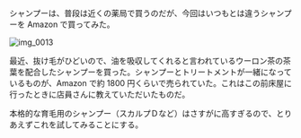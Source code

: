 シャンプーは、普段は近くの薬局で買うのだが、今回はいつもとは違うシャンプーを Amazon で買ってみた。

![img_0013](https://noraworld.github.io/box-bulbasaur/2018/08/img_0013.jpg)

最近、抜け毛がひどいので、油を吸収してくれると言われているウーロン茶の茶葉を配合したシャンプーを買った。シャンプーとトリートメントが一緒になっているものが、Amazon で約 1800 円くらいで売られていた。これはこの前床屋に行ったときに店員さんに教えていただいたものだ。

本格的な育毛用のシャンプー（スカルプＤなど）はさすがに高すぎるので、とりあえずこれを試してみることにする。
